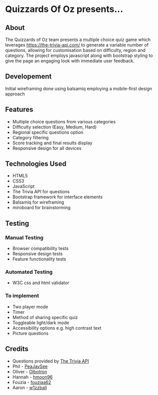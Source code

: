 # Quizzards Of Oz presents...

## About

The Quizzards of Oz team presents a multiple choice quiz game which leverages https://the-trivia-api.com/ to generate a variable number of questions, allowing for customisation based on difficulty, region and category. The project employs javascript along with bootstrap styling to give the page an engaging look with immediate user feedback.

## Developement

Initial wireframing done using balsamiq employing a mobile-first design approach

## Features

- Multiple choice questions from various categories
- Difficulty selection (Easy, Medium, Hard)
- Regional specific questions option
- Category filtering
- Score tracking and final results display
- Responsive design for all devices

## Technologies Used

- HTML5
- CSS3
- JavaScript
- The Trivia API for questions
- Bootstrap framework for interface elements
- Balsamiq for wireframing
- miroboard for brainstorming

## Testing

### Manual Testing
- Browser compatibility tests
- Responsive design tests
- Feature functionality tests

### Automated Testing
- W3C css and html validator

### To implement
- Two player mode
- Timer
- Method of sharing specific quiz
- Toggleable light/dark mode
- Accessibility options e.g. high contrast text
- Picture questions

## Credits

- Questions provided by [The Trivia API](https://the-trivia-api.com/)
- Phil - [PeaJaySee](https://github.com/PeaJaySee)
- Oliver - [Olbotron](https://github.com/Olbotron)
- Hannah - [hmoon96](https://github.com/hmoon96)
- Fouzia - [fouziaa62](https://github.com/fouziaa62)
- Aaron - [w1zzball](https://github.com/w1zzball)